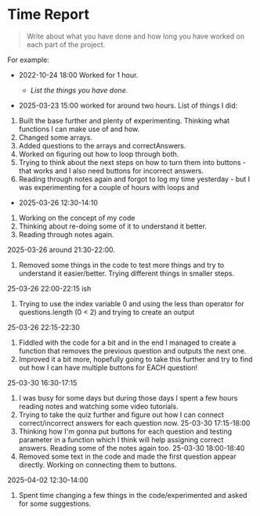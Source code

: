 # Time Report

> Write about what you have done and how long you have worked on each part of the project.

For example: 

- 2022-10-24 18:00 Worked for 1 hour.
  - *List the things you have done.*

- 2025-03-23 15:00 worked for around two hours. List of things I did:
1. Built the base further and plenty of experimenting. Thinking what functions I can make use of and how.
2. Changed some arrays.
3. Added questions to the arrays and correctAnswers.
4. Worked on figuring out how to loop through both.
5. Trying to think about the next steps on how to turn them into buttons -
that works and I also need buttons for incorrect answers.
6. Reading through notes again and forgot to log my time yesterday -
but I was experimenting for a couple of hours with loops and

- 2025-03-26 12:30-14:10
1. Working on the concept of my code
2. Thinking about re-doing some of it to understand it better.
3. Reading through notes again.

2025-03-26 around 21:30-22:00.
1. Removed some things in the code to test more things and try to understand it easier/better. Trying different things in smaller steps.

25-03-26 22:00-22:15 ish
1. Trying to use the index variable 0 and using the less than operator for questions.length (0 < 2) and trying to create an output

25-03-26 22:15-22:30
1. Fiddled with the code for a bit and in the end I managed to create a function that removes the previous question and outputs the next one.
2. Improved it a bit more, hopefully going to take this further and try to find out how I can have multiple buttons for EACH question!

25-03-30 16:30-17:15
1. I was busy for some days but during those days I spent a few hours reading notes and watching some video tutorials.
2. Trying to take the quiz further and figure out how I can connect correct/incorrect answers for each question now.
25-03-30 17:15-18:00
1. Thinking how I'm gonna put buttons for each question and testing parameter in a function which I think will help assigning correct answers. Reading some of the notes again too.
25-03-30 18:00-18:40
1. Removed some text in the code and made the first question appear directly. Working on connecting them to buttons.

2025-04-02 12:30-14:00
1. Spent time changing a few things in the code/experimented and asked for some suggestions.